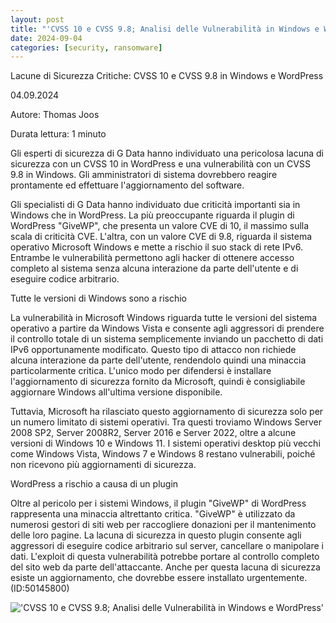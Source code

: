 ```yaml
---
layout: post
title: "'CVSS 10 e CVSS 9.8; Analisi delle Vulnerabilità in Windows e WordPress'"
date: 2024-09-04
categories: [security, ransomware]
---
```


Lacune di Sicurezza Critiche: CVSS 10 e CVSS 9.8 in Windows e WordPress

04.09.2024

Autore: Thomas Joos

Durata lettura: 1 minuto

Gli esperti di sicurezza di G Data hanno individuato una pericolosa lacuna di sicurezza con un CVSS 10 in WordPress e una vulnerabilità con un CVSS 9.8 in Windows. Gli amministratori di sistema dovrebbero reagire prontamente ed effettuare l'aggiornamento del software.

Gli specialisti di G Data hanno individuato due criticità importanti sia in Windows che in WordPress. La più preoccupante riguarda il plugin di WordPress "GiveWP", che presenta un valore CVE di 10, il massimo sulla scala di criticità CVE. L'altra, con un valore CVE di 9.8, riguarda il sistema operativo Microsoft Windows e mette a rischio il suo stack di rete IPv6. Entrambe le vulnerabilità permettono agli hacker di ottenere accesso completo al sistema senza alcuna interazione da parte dell'utente e di eseguire codice arbitrario.

Tutte le versioni di Windows sono a rischio

La vulnerabilità in Microsoft Windows riguarda tutte le versioni del sistema operativo a partire da Windows Vista e consente agli aggressori di prendere il controllo totale di un sistema semplicemente inviando un pacchetto di dati IPv6 opportunamente modificato. Questo tipo di attacco non richiede alcuna interazione da parte dell'utente, rendendolo quindi una minaccia particolarmente critica. L'unico modo per difendersi è installare l'aggiornamento di sicurezza fornito da Microsoft, quindi è consigliabile aggiornare Windows all'ultima versione disponibile.

Tuttavia, Microsoft ha rilasciato questo aggiornamento di sicurezza solo per un numero limitato di sistemi operativi. Tra questi troviamo Windows Server 2008 SP2, Server 2008R2, Server 2016 e Server 2022, oltre a alcune versioni di Windows 10 e Windows 11. I sistemi operativi desktop più vecchi come Windows Vista, Windows 7 e Windows 8 restano vulnerabili, poiché non ricevono più aggiornamenti di sicurezza.

WordPress a rischio a causa di un plugin

Oltre al pericolo per i sistemi Windows, il plugin "GiveWP" di WordPress rappresenta una minaccia altrettanto critica. "GiveWP" è utilizzato da numerosi gestori di siti web per raccogliere donazioni per il mantenimento delle loro pagine. La lacuna di sicurezza in questo plugin consente agli aggressori di eseguire codice arbitrario sul server, cancellare o manipolare i dati. L'exploit di questa vulnerabilità potrebbe portare al controllo completo del sito web da parte dell'attaccante. Anche per questa lacuna di sicurezza esiste un aggiornamento, che dovrebbe essere installato urgentemente. (ID:50145800)

!['CVSS 10 e CVSS 9.8; Analisi delle Vulnerabilità in Windows e WordPress'](/PirateSec/assets/images/2024-09-04-cvss-10-und-cvss-9-8-in-windows-und-wordpress.png)
